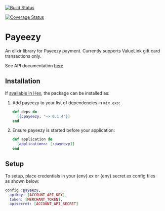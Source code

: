 [![Build Status](https://travis-ci.org/revzilla/payeezy.svg?branch=master)](https://travis-ci.org/revzilla/payeezy)

[![Coverage Status](https://coveralls.io/repos/github/revzilla/payeezy/badge.svg?branch=master)](https://coveralls.io/github/revzilla/payeezy?branch=master)

# Payeezy

An elixir library for Payeezy payment. Currently supports ValueLink gift card transactions only.

See API documentation [here](https://developer.payeezy.com/payeezy-api/apis/)

## Installation

If [available in Hex](https://hex.pm/docs/publish), the package can be installed as:

  1. Add payeezy to your list of dependencies in `mix.exs`:

        ```elixir
        def deps do
          [{:payeezy, "~> 0.1.4"}]
        end
        ```

  2. Ensure payeezy is started before your application:

        ```elixir
        def application do
          [applications: [:payeezy]]
        end
        ```

## Setup
To setup, place credentials in your {env}.ex or {env}.secret.ex config files as shown below:
```elixir
config :payeezy,
  apikey: [ACCOUNT_API_KEY],
  token: [MERCHANT_TOKEN],
  apisecret: [ACCOUNT_API_SECRET]
```
